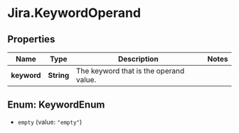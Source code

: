 # Jira.KeywordOperand

## Properties

Name | Type | Description | Notes
------------ | ------------- | ------------- | -------------
**keyword** | **String** | The keyword that is the operand value. | 



## Enum: KeywordEnum


* `empty` (value: `"empty"`)




